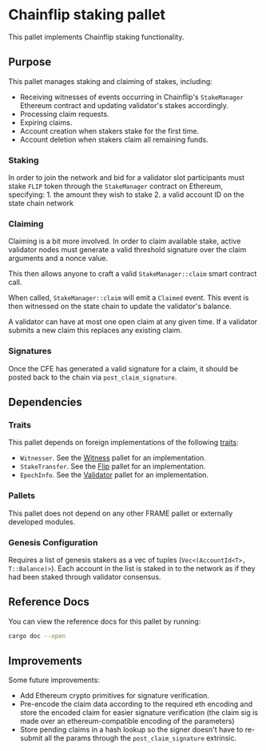 # Chainflip staking pallet

This pallet implements Chainflip staking functionality.

## Purpose

This pallet manages staking and claiming of stakes, including:

- Receiving witnesses of events occurring in Chainflip's `StakeManager` Ethereum contract and updating validator's stakes accordingly.
- Processing claim requests.
- Expiring claims.
- Account creation when stakers stake for the first time. 
- Account deletion when stakers claim all remaining funds. 

### Staking

In order to join the network and bid for a validator slot participants must stake `FLIP` token through the `StakeManager` contract on Ethereum, specifying:
    1. the amount they wish to stake
    2. a valid account ID on the state chain network

### Claiming

Claiming is a bit more involved. In order to claim available stake, active validator nodes must generate a valid threshold signature over the claim arguments and a nonce value.

This then allows anyone to craft a valid `StakeManager::claim` smart contract call.

When called, `StakeManager::claim` will emit a `Claimed` event. This event is then witnessed on the state chain to update the validator's balance.

A validator can have at most one open claim at any given time. If a validator submits a new claim this replaces any existing claim.

### Signatures

Once the CFE has generated a valid signature for a claim, it should be posted back to the chain via `post_claim_signature`.

## Dependencies

### Traits

This pallet depends on foreign implementations of the following [traits](../../traits):

- `Witnesser`. See the [Witness](../cf-witnesser) pallet for an implementation.
- `StakeTransfer`. See the [Flip](../cf-flip) pallet for an implementation.
- `EpochInfo`. See the [Validator](../cf-validator) pallet for an implementation.

### Pallets

This pallet does not depend on any other FRAME pallet or externally developed modules.

### Genesis Configuration

Requires a list of genesis stakers as a vec of tuples (`Vec<(AccountId<T>, T::Balance)>`). Each account in the list is staked in to the network
as if they had been staked through validator consensus.

## Reference Docs

You can view the reference docs for this pallet by running:

```sh
cargo doc --open
```

## Improvements

Some future improvements:

- Add Ethereum crypto primitives for signature verification.
- Pre-encode the claim data according to the required eth encoding and store the encoded claim for easier signature verification (the claim sig is made over an ethereum-compatible encoding of the parameters)
- Store pending claims in a hash lookup so the signer doesn't have to re-submit all the params through the `post_claim_signature` extrinsic.
